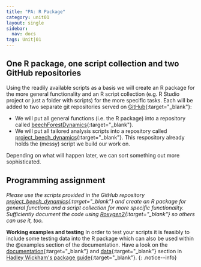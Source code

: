 ```yaml
---
title: "PA: R Package"
category: unit01
layout: single
sidebar:
  nav: docs
tags: Unit|01
---
```



## One R package, one script collection and two GitHub repositories

Using the readily available scripts as a basis we will create an R package for the more general functionality and an R script collection (e.g. R Studio project or just a folder with scripts) for the more specific tasks. Each will be added to two separate git repositories served on [GitHub](https://github.com/){:target="_blank"}:

* We will put all general functions (i.e. the R package) into a repository called [beechForestDynamics](https://github.com/marburg-open-courseware/beechForestDynamics){:target="_blank"}.
* We will put all tailored analysis scripts into a repository called [project_beech_dynamics](https://github.com/marburg-open-courseware/project_beech_dynamics){:target="_blank"}. This respository already holds the (messy) script we build our work on.

Depending on what will happen later, we can sort something out more sophisticated.

## Programming assignment
*Please use the scripts provided in the GitHub repository [project_beech_dynamics](https://github.com/marburg-open-courseware/project_beech_dynamics){:target="_blank"} and create an R package for general functions and a script collection for more specific functionality. Sufficiently document the code using [Roxygen2](http://r-pkgs.had.co.nz/man.html){:target="_blank"} so others can use it, too.*

**Working examples and testing** In order to test your scripts it is feasibly to include some testing data into the R package which can also be used within the @examples section of the documentation. Have a look on the [documentation](http://r-pkgs.had.co.nz/man.html){:target="_blank"} and [data](http://r-pkgs.had.co.nz/inst.html){:target="_blank"} section in [Hadley Wickham's package guide](http://r-pkgs.had.co.nz/data.html){:target="_blank"}.
{: .notice--info}



